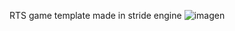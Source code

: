 RTS game template made in stride engine
![imagen](https://github.com/user-attachments/assets/4d4a8a5d-a369-45cb-b65b-463ca35439e0)
